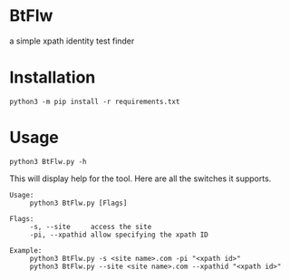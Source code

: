 # BtFlw

a simple xpath identity test finder

# Installation

```
python3 -m pip install -r requirements.txt
```

# Usage

```
python3 BtFlw.py -h
```

This will display help for the tool. Here are all the switches it supports.
```
Usage:
     python3 BtFlw.py [Flags]

Flags:
     -s, --site     access the site
     -pi, --xpathid allow specifying the xpath ID

Example:
     python3 BtFlw.py -s <site name>.com -pi "<xpath id>"
     python3 BtFlw.py --site <site name>.com --xpathid "<xpath id>"
```
